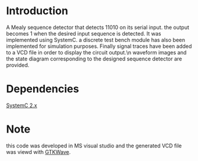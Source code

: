 # Introduction
A Mealy sequence detector that detects 11010 on its serial input. the output becomes 1 when the desired input sequence is detected.
It was implemented using SystemC. a discrete test bench module has also been implemented for simulation purposes.
Finally signal traces have been added to a VCD file in order to display the circuit output.\n
waveform images and the state diagram corresponding to the designed sequence detector are provided.

# Dependencies
[SystemC 2.x](http://accellera.org/downloads/standards/systemc)

# Note
this code was developed in MS visual studio and the generated VCD file was viewd with [GTKWave](http://gtkwave.sourceforge.net/).
